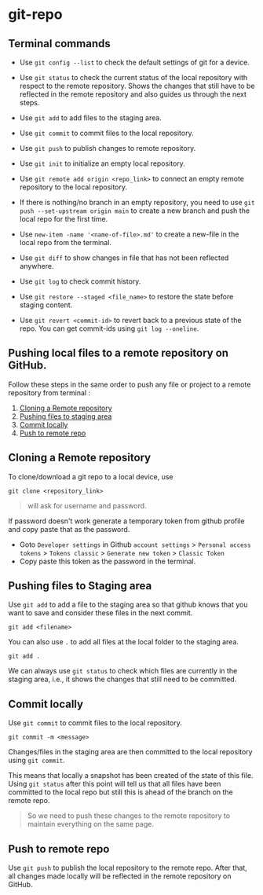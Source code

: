 # git-repo

## Terminal commands

- Use `git config --list` to check the default settings of git for a device.

- Use `git status` to check the current status of the local repository with respect to the remote repository. Shows the changes that still have to be reflected in the remote repository and also guides us through the next steps.

- Use `git add` to add files to the staging area.

- Use `git commit` to commit files to the local repository.

- Use `git push` to publish changes to remote repository.
  
- Use `git init` to initialize an empty local repository.

- Use `git remote add origin <repo_link>` to connect an empty remote repository to the local repository.

- If there is nothing/no branch in an empty repository, you need to use `git push --set-upstream origin main` to create a new branch and push the local repo for the first time.

- Use `new-item -name '<name-of-file>.md'` to create a new-file in the local repo from the terminal.

- Use `git diff` to show changes in file that has not been reflected anywhere.

- Use `git log` to check commit history.

- Use `git restore --staged <file_name>` to restore the state before staging content.

- Use `git revert <commit-id>` to revert back to a previous state of the repo. You can get commit-ids using `git log --oneline`.

## Pushing local files to a remote repository on GitHub.

Follow these steps in the same order to push any file or project to a remote repository from terminal : 

1. [Cloning a Remote repository](#cloning-a-remote-repository)
2. [Pushing files to staging area](#pushing-files-to-staging-area)
3. [Commit locally](#commit-locally)
4. [Push to remote repo](#push-to-remote-repo)

## Cloning a Remote repository

To clone/download a git repo to a local device, use
```
git clone <repository_link>
```
    
> will ask for username and password. 

If password doesn't work generate a temporary token from github profile and copy paste that as the password.
  
  - Goto `Developer settings` in Github `account settings` > `Personal access tokens` > `Tokens classic` > `Generate new token` > `Classic Token`
  - Copy paste this token as the password in the terminal.

## Pushing files to Staging area
Use `git add` to add a file to the staging area so that github knows that you want to save and consider these files in the next commit.
```
git add <filename>
```

You can also use `.` to add all files at the local folder to the staging area.
```
git add .
```

We can always use `git status` to check which files are currently in the staging area, i.e., it shows the changes that still need to be committed.

## Commit locally

Use `git commit` to commit files to the local repository.
```
git commit -m <message>
```
Changes/files in the staging area are then committed to the local repository using `git commit`.

This means that locally a snapshot has been created of the state of this file.
Using `git status` after this point will tell us that all files have been committed to the local repo but still this is ahead of the branch on the remote repo.

> So we need to push these changes to the remote repository to maintain everything on the same page.

## Push to remote repo

Use `git push` to publish the local repository to the remote repo. 
After that, all changes made locally will be reflected in the remote repository on GitHub.
